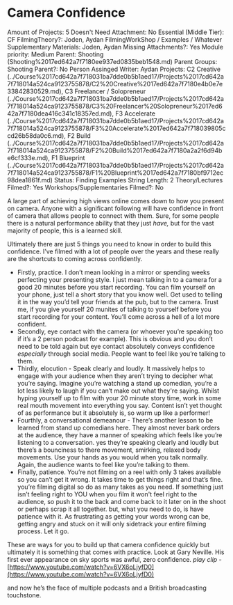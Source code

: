 # Camera Confidence

Amount of Projects: 5
Doesn't Need Attachment: No
Essential (Middle Tier): CF
FilmingTheory?: Joden, Aydan
FilmingWorkShop / Examples / Whatever Supplementary Materials: Joden, Aydan
Missing Attachments?: Yes
Module priority: Medium
Parent: Shooting (Shooting%2017ed642a7f7180ee937ed0835beb1548.md)
Parent Groups: Shooting
Parent?: No
Person Assinged Writer: Aydan
Projects: C2 Creative (../Course%2017cd642a7f718031ba7dde0b5b1aed17/Projects%2017cd642a7f718014a524ca9123755878/C2%20Creative%2017ed642a7f7180e4b0e7e33842830529.md), C3 Freelancer / Solopreneur (../Course%2017cd642a7f718031ba7dde0b5b1aed17/Projects%2017cd642a7f718014a524ca9123755878/C3%20Freelancer%20Solopreneur%2017ed642a7f7180dea416c341c18357ed.md), F3 Accelerate (../Course%2017cd642a7f718031ba7dde0b5b1aed17/Projects%2017cd642a7f718014a524ca9123755878/F3%20Accelerate%2017ed642a7f718039805ccd26b58da0c6.md), F2 Build (../Course%2017cd642a7f718031ba7dde0b5b1aed17/Projects%2017cd642a7f718014a524ca9123755878/F2%20Build%2017ed642a7f7180a2a2f6d94be6cf333e.md), F1 Blueprint (../Course%2017cd642a7f718031ba7dde0b5b1aed17/Projects%2017cd642a7f718014a524ca9123755878/F1%20Blueprint%2017ed642a7f7180bf9712ec98dea1861f.md)
Status: Finding Examples
String Length: 2
Theory/Lectures Filmed?: Yes
Workshops/Supplementaries Filmed?: No

A large part of achieving high views online comes down to how you present on camera. Anyone with a significant following will have confidence in front of camera that allows people to connect with them. Sure, for some people there is a natural performance ability that they just *have,* but for the vast majority of people, this is a learned skill. 

Ultimately there are just 5 things you need to know in order to build this confidence. I’ve filmed with a lot of people over the years and these really are the shortcuts to coming across confidently. 

- Firstly, practice. I don’t mean looking in a mirror or spending weeks perfecting your presenting style. I just mean talking in to a camera for a good 20 minutes before you start recording. You can film yourself on your phone, just tell a short story that you know well. Get used to telling it in the way you’d tell your friends at the pub, but to the camera. Trust me, if you give yourself 20 munites of talking to yourself before you start recording for your content. You’ll come across a hell of a lot more confident.
- Secondly, eye contact with the camera (or whoever you’re speaking too if it’s a 2 person podcast for example). This is obvious and you don’t need to be told again but eye contact absolutely conveys confidence *especially* through social media. People want to feel like you’re talking to them.
- Thirdly, elocution - Speak clearly and loudly. It massively helps to engage with your audience when they aren’t trying to decipher what you’re saying. Imagine you’re watching a stand up comedian, you’re a lot less likely to laugh if you can’t make out what they're saying. Whilst hyping yourself up to film with your 20 minute story time, work in some real mouth movement into everything you say. Content isn’t yet thought of as performance but it absolutely is, so warm up like a performer!
- Fourthly, a conversational demeanour - There’s another lesson to be learned from stand up comedians here. They almost never bark orders at the audience, they have a manner of speaking which feels like you’re listening to a conversation. yes they’re speaking clearly and loudly but there’s a bounciness to there movement, smirking, relaxed body movements. Use your hands as you would when you talk normally. Again, the audience wants to feel like you’re talking to them.
- Finally, patience. You’re not filming on a reel with only 3 takes available so you can’t get it wrong. It takes time to get things right and that’s fine. you’re filming digital so do as many takes as you need. If something just isn’t feeling right to YOU when you film it won't feel right to the audience, so push it to the back and come back to it later on in the shoot or perhaps scrap it all together. but, what you need to do, is have patience with it. As frustrating as getting your words wrong can be, getting angry and stuck on it will only sidetrack your entire filming process. Let it go.

These are ways for you to build up that camera confidence quickly but ultimately it is something that comes with practice. Look at Gary Neville. His first ever appearance on sky sports was awful, zero confidence. *play clip -* [https://www.youtube.com/watch?v=6VX6oLjyfD0](https://www.youtube.com/watch?v=6VX6oLjyfD0) 

and now he’s the face of multiple podcasts and a British broadcasting touchstone.